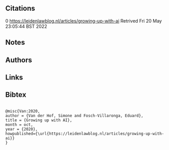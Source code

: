 ## Citations

0
https://leidenlawblog.nl/articles/growing-up-with-ai
Retrived
Fri 20 May 23:05:44 BST 2022

## Notes

## Authors 

## Links 

## Bibtex 
```

@misc{Van:2020,
author = {Van der Hof, Simone and Fosch-Villaronga, Eduard},
title = {Growing up with AI},
month = oct,
year = {2020},
howpublished={\url{https://leidenlawblog.nl/articles/growing-up-with-ai}}
}


```
